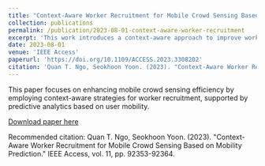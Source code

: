 ```yaml
---
title: "Context-Aware Worker Recruitment for Mobile Crowd Sensing Based on Mobility Prediction"
collection: publications
permalink: /publication/2023-08-01-context-aware-worker-recruitment
excerpt: 'This work introduces a context-aware approach to improve worker recruitment for mobile crowd sensing applications, utilizing advanced mobility prediction.'
date: 2023-08-01
venue: 'IEEE Access'
paperurl: 'https://doi.org/10.1109/ACCESS.2023.3308202'
citation: 'Quan T. Ngo, Seokhoon Yoon. (2023). "Context-Aware Worker Recruitment for Mobile Crowd Sensing Based on Mobility Prediction." IEEE Access, vol. 11, pp. 92353-92364.'
---
```

This paper focuses on enhancing mobile crowd sensing efficiency by employing context-aware strategies for worker recruitment, supported by predictive analytics based on user mobility.

[Download paper here](https://doi.org/10.1109/ACCESS.2023.3308202)

Recommended citation: Quan T. Ngo, Seokhoon Yoon. (2023). "Context-Aware Worker Recruitment for Mobile Crowd Sensing Based on Mobility Prediction." IEEE Access, vol. 11, pp. 92353-92364.
